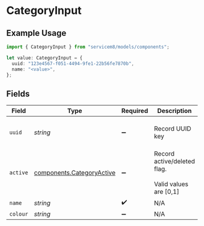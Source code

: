 # CategoryInput

## Example Usage

```typescript
import { CategoryInput } from "servicem8/models/components";

let value: CategoryInput = {
  uuid: "123e4567-f051-4494-9fe1-22b56fe7870b",
  name: "<value>",
};
```

## Fields

| Field                                                                  | Type                                                                   | Required                                                               | Description                                                            | Example                                                                |
| ---------------------------------------------------------------------- | ---------------------------------------------------------------------- | ---------------------------------------------------------------------- | ---------------------------------------------------------------------- | ---------------------------------------------------------------------- |
| `uuid`                                                                 | *string*                                                               | :heavy_minus_sign:                                                     | Record UUID key                                                        | 123e4567-f051-4494-9fe1-22b56fe7870b                                   |
| `active`                                                               | [components.CategoryActive](../../models/components/categoryactive.md) | :heavy_minus_sign:                                                     | Record active/deleted flag. <br/><br/>Valid values are [0,1]           |                                                                        |
| `name`                                                                 | *string*                                                               | :heavy_check_mark:                                                     | N/A                                                                    |                                                                        |
| `colour`                                                               | *string*                                                               | :heavy_minus_sign:                                                     | N/A                                                                    |                                                                        |